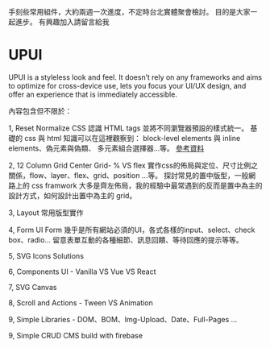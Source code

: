 手刻些常用組件，大約兩週一次進度，不定時台北實體聚會檢討。
目的是大家一起進步。
有興趣加入請留言給我

# UPUI

UPUI is a styleless look and feel. It doesn’t rely on any frameworks and aims to optimize for cross-device use, lets you focus your UI/UX design, and offer an experience that is immediately accessible.

內容包含但不限於：

1, Reset Normalize CSS
認識 HTML tags 並將不同瀏覽器預設的樣式統一。 
基礎的 css 與 html 知識可以在這裡觀察到： block-level elements 與 inline elements、偽元素與偽類、 多元素組合選擇器...等。
[參考資料](https://github.com/JohnKeng/UPUI/issues/1)

2, 12 Column Grid Center Grid- % VS flex
實作css的佈局與定位、尺寸比例之關係，flow、layer、flex、grid、position ...等。
探討常見的置中版型，一般網路上的 css framwork 大多是齊左佈局，我的經驗中最常遇到的反而是置中為主的設計方式，如何設計出置中為主的 grid。

3, Layout
常用版型實作

4, Form UI
Form 幾乎是所有網站必須的UI，各式各樣的input、select、check box、radio...
留意表單互動的各種細節、訊息回饋、等待回應的提示等等。

5, SVG Icons Solutions

6, Components UI - Vanilla VS Vue VS React

7, SVG Canvas

8, Scroll and Actions - Tween VS Animation

9, Simple Libraries - DOM、BOM、Img-Upload、Date、Full-Pages ...

9, Simple CRUD CMS build with firebase


